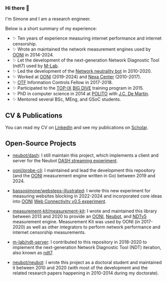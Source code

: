 ### Hi there 👋

I'm Simone and I am a research engineer.

Below is a short summary of my experience:

- ✨ Ten years of experience measuring internet performance and internet censorship.
- ✨ Wrote an maintained the network measurement engines used by [OONI](https://ooni.org/) in 2014-2024.
- ✨ Let the development of the next-generation Network Diagnostic Tool (ndt7) used by [M-Lab](https://measurementlab.net/).
- ✨ Led the development of the [Network neutrality bot](https://github.com/neubot/neubot) in 2010-2020.
- ✨ Worked at [OONI](https://ooni.org/) (2019-2024) and [Nexa Center](https://nexa.polito.it/) (2010-2017).
- ✨ [OTF](https://www.opentech.fund/) Information Controls Fellow in 2017-2018.
- ✨ Participated to the [TOP-IX](https://www.top-ix.org/) [BIG DIVE](https://github.com/bigdive) training program in 2015.
- ✨ PhD in computer science in 2014 at [POLITO](https://www.polito.it/) with [J.C. De Martin](https://demartin.polito.it/).
- ✨ Mentored several BSc, MEng, and GSoC students.

## CV & Publications

You can read my CV on [LinkedIn](https://www.linkedin.com/in/bassosimone/) and see my publications on [Scholar](https://scholar.google.com/citations?user=f_TerfgAAAAJ&hl=en).

## Open-Source Projects

- [neubot/dash](https://github.com/neubot/dash): I still maintain this project, which implements a client and server for the Neubot [DASH streaming experiment](https://github.com/ooni/spec/blob/master/nettests/ts-021-dash.md).

- [ooni/probe-cli](https://github.com/ooni/probe-cli): I maintained and lead the development this repository (and the [OONI](https://ooni.org/) measurement engine written in Go) between 2019 and 2024.

- [bassosimone/websteps-illustrated](https://github.com/bassosimone/websteps-illustrated): I wrote this new experiment for measuring websites blocking in 2022-2024 and incorporated core ideas into [OONI](https://ooni.org/) [Web Connectivity v0.5 experiment](https://github.com/ooni/probe-cli/tree/v3.23.0/internal/experiment/webconnectivitylte).

- [measurement-kit/measurement-kit](https://github.com/measurement-kit/measurement-kit): I wrote and maintained this library between 2013 and 2020 to provide an [OONI](https://ooni.org/), [Neubot](https://github.com/neubot/neubot), and [NDTv5](https://github.com/ndt-project/ndt) measurement engine. Measurement Kit was used by OONI (in 2017-2020) as well as other integrators to perform network performance and internet censorship measurements.

- [m-lab/ndt-server](https://github.com/m-lab/ndt-server): I contributed to this repository in 2018-2020 to implement the next-generation Network Diagnostic Tool (NDT) iteration, also known as [ndt7](https://github.com/m-lab/ndt-server/blob/v0.22.0/spec/ndt7-protocol.md).

- [neubot/neubot](https://github.com/neubot/neubot): I wrote this project as a doctoral student and maintained it between 2010 and 2020 (with most of the development and the related research papers happening in 2010-2014 during my doctorate).
